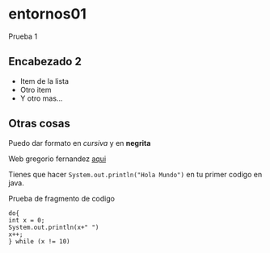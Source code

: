 # entornos01
Prueba 1

## Encabezado 2

- Item de la lista
- Otro item
- Y otro mas...

## Otras cosas

Puedo dar formato en *cursiva* y en **negrita**

Web gregorio fernandez [aqui](http://gregoriofer.com/)

Tienes que hacer `System.out.println("Hola Mundo")` en tu primer codigo en java.

Prueba de fragmento de codigo
```
do{
int x = 0;
System.out.println(x+" ")
x++;
} while (x != 10)
```

